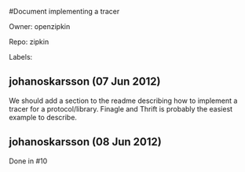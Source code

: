 #Document implementing a tracer

Owner: openzipkin

Repo: zipkin

Labels: 

## johanoskarsson (07 Jun 2012)

We should add a section to the readme describing how to implement a tracer for a protocol/library. Finagle and Thrift is probably the easiest example to describe.


## johanoskarsson (08 Jun 2012)

Done in #10



